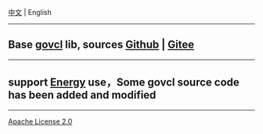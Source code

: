 [中文](README.zh_CN.md) |  English

---

## Base [govcl](https://gitee.com/ying32/govcl/) lib, sources [Github](https://github.com/energye/golcl) | [Gitee](https://gitee.com/ying32/govcl)

----

## support [Energy](https://github.com/energye/energy) use，Some govcl source code has been added and modified

----
[Apache License 2.0](https://github.com/energye/golcl/blob/master/LICENSE)
